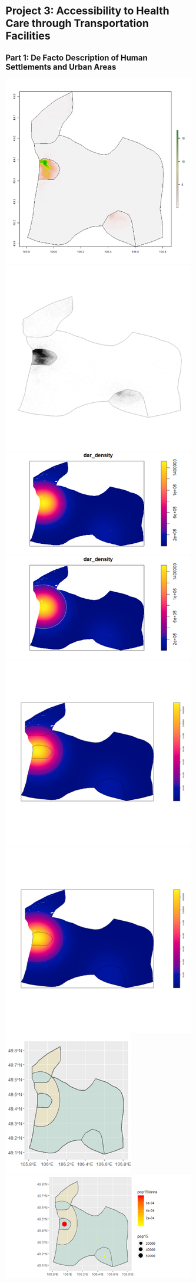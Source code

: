 # Project 3: Accessibility to Health Care through Transportation Facilities

## Part 1: De Facto Description of Human Settlements and Urban Areas

![](dar_pop15.png)
![](dar_ppp.png)
![](dar_density.png)
![](density_w_multiline.png)
![](subpolys.png)
![](subpolys_filtered.png)
![](ggplotDarhan.png)
![](ggplot_w_points.png)
